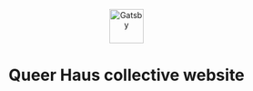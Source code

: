 <p align="center">
  <a href="https://queer.haus">
    <img alt="Gatsby" src="https://queer.haus/logo.png" width="60" />
  </a>
</p>
<h1 align="center">
  Queer Haus collective website
</h1>


